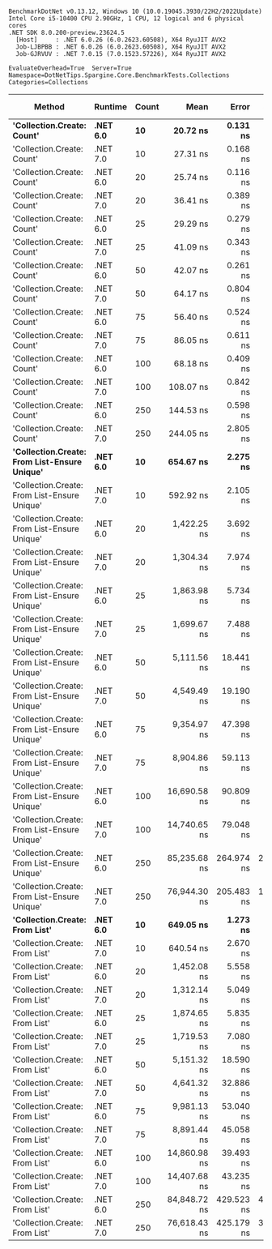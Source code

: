 ```

BenchmarkDotNet v0.13.12, Windows 10 (10.0.19045.3930/22H2/2022Update)
Intel Core i5-10400 CPU 2.90GHz, 1 CPU, 12 logical and 6 physical cores
.NET SDK 8.0.200-preview.23624.5
  [Host]     : .NET 6.0.26 (6.0.2623.60508), X64 RyuJIT AVX2
  Job-LJBPBB : .NET 6.0.26 (6.0.2623.60508), X64 RyuJIT AVX2
  Job-GJRVUV : .NET 7.0.15 (7.0.1523.57226), X64 RyuJIT AVX2

EvaluateOverhead=True  Server=True  Namespace=DotNetTips.Spargine.Core.BenchmarkTests.Collections  
Categories=Collections  

```
| Method                                       | Runtime  | Count | Mean         | Error      | StdDev     | StdErr     | Min          | Q1           | Median       | Q3           | Max          | Op/s         | CI99.9% Margin | Iterations | Kurtosis | MValue | Skewness | Rank | LogicalGroup | Baseline | Code Size | Allocated |
|--------------------------------------------- |--------- |------ |-------------:|-----------:|-----------:|-----------:|-------------:|-------------:|-------------:|-------------:|-------------:|-------------:|---------------:|-----------:|---------:|-------:|---------:|-----:|------------- |--------- |----------:|----------:|
| **&#39;Collection.Create: Count&#39;**                   | **.NET 6.0** | **10**    |     **20.72 ns** |   **0.131 ns** |   **0.123 ns** |   **0.032 ns** |     **20.54 ns** |     **20.61 ns** |     **20.75 ns** |     **20.81 ns** |     **20.94 ns** | **48,255,068.8** |      **0.1314 ns** |      **15.00** |    **1.613** |  **2.000** |  **-0.0875** |    **1** | *****            | **No**       |     **475 B** |     **136 B** |
| &#39;Collection.Create: Count&#39;                   | .NET 7.0 | 10    |     27.31 ns |   0.168 ns |   0.157 ns |   0.041 ns |     27.10 ns |     27.22 ns |     27.27 ns |     27.42 ns |     27.67 ns | 36,619,528.5 |      0.1679 ns |      15.00 |    2.566 |  2.000 |   0.6081 |    3 | *            | No       |     440 B |     136 B |
| &#39;Collection.Create: Count&#39;                   | .NET 6.0 | 20    |     25.74 ns |   0.116 ns |   0.109 ns |   0.028 ns |     25.53 ns |     25.69 ns |     25.76 ns |     25.82 ns |     25.91 ns | 38,842,826.7 |      0.1163 ns |      15.00 |    2.066 |  2.000 |  -0.3397 |    2 | *            | No       |     475 B |     216 B |
| &#39;Collection.Create: Count&#39;                   | .NET 7.0 | 20    |     36.41 ns |   0.389 ns |   0.344 ns |   0.092 ns |     35.63 ns |     36.29 ns |     36.40 ns |     36.67 ns |     36.91 ns | 27,468,383.8 |      0.3886 ns |      14.00 |    2.563 |  2.000 |  -0.5015 |    5 | *            | No       |     440 B |     216 B |
| &#39;Collection.Create: Count&#39;                   | .NET 6.0 | 25    |     29.29 ns |   0.279 ns |   0.261 ns |   0.067 ns |     28.73 ns |     29.19 ns |     29.31 ns |     29.50 ns |     29.72 ns | 34,138,830.1 |      0.2793 ns |      15.00 |    2.523 |  2.000 |  -0.5273 |    4 | *            | No       |     475 B |     256 B |
| &#39;Collection.Create: Count&#39;                   | .NET 7.0 | 25    |     41.09 ns |   0.343 ns |   0.320 ns |   0.083 ns |     40.63 ns |     40.84 ns |     41.05 ns |     41.26 ns |     41.64 ns | 24,335,274.0 |      0.3426 ns |      15.00 |    1.767 |  2.000 |   0.3323 |    6 | *            | No       |     440 B |     256 B |
| &#39;Collection.Create: Count&#39;                   | .NET 6.0 | 50    |     42.07 ns |   0.261 ns |   0.231 ns |   0.062 ns |     41.59 ns |     41.95 ns |     42.05 ns |     42.15 ns |     42.46 ns | 23,768,800.3 |      0.2607 ns |      14.00 |    2.646 |  2.000 |   0.0175 |    7 | *            | No       |     475 B |     456 B |
| &#39;Collection.Create: Count&#39;                   | .NET 7.0 | 50    |     64.17 ns |   0.804 ns |   0.752 ns |   0.194 ns |     63.12 ns |     63.64 ns |     64.02 ns |     64.71 ns |     65.85 ns | 15,583,712.1 |      0.8036 ns |      15.00 |    2.347 |  2.000 |   0.5053 |    9 | *            | No       |     440 B |     456 B |
| &#39;Collection.Create: Count&#39;                   | .NET 6.0 | 75    |     56.40 ns |   0.524 ns |   0.490 ns |   0.127 ns |     55.40 ns |     56.04 ns |     56.39 ns |     56.77 ns |     57.21 ns | 17,729,690.7 |      0.5242 ns |      15.00 |    2.127 |  2.000 |  -0.2048 |    8 | *            | No       |     475 B |     656 B |
| &#39;Collection.Create: Count&#39;                   | .NET 7.0 | 75    |     86.05 ns |   0.611 ns |   0.542 ns |   0.145 ns |     85.21 ns |     85.51 ns |     86.24 ns |     86.51 ns |     86.63 ns | 11,621,226.2 |      0.6109 ns |      14.00 |    1.346 |  2.000 |  -0.3941 |   11 | *            | No       |     440 B |     656 B |
| &#39;Collection.Create: Count&#39;                   | .NET 6.0 | 100   |     68.18 ns |   0.409 ns |   0.341 ns |   0.095 ns |     67.52 ns |     68.09 ns |     68.22 ns |     68.27 ns |     68.80 ns | 14,666,990.0 |      0.4089 ns |      13.00 |    2.529 |  2.000 |  -0.2894 |   10 | *            | No       |     475 B |     856 B |
| &#39;Collection.Create: Count&#39;                   | .NET 7.0 | 100   |    108.07 ns |   0.842 ns |   0.787 ns |   0.203 ns |    106.67 ns |    107.53 ns |    108.05 ns |    108.74 ns |    109.06 ns |  9,253,290.5 |      0.8416 ns |      15.00 |    1.613 |  2.000 |  -0.4019 |   12 | *            | No       |     440 B |     856 B |
| &#39;Collection.Create: Count&#39;                   | .NET 6.0 | 250   |    144.53 ns |   0.598 ns |   0.559 ns |   0.144 ns |    143.62 ns |    144.07 ns |    144.77 ns |    144.95 ns |    145.45 ns |  6,919,184.9 |      0.5978 ns |      15.00 |    1.568 |  2.000 |  -0.1819 |   13 | *            | No       |     475 B |    2056 B |
| &#39;Collection.Create: Count&#39;                   | .NET 7.0 | 250   |    244.05 ns |   2.805 ns |   2.624 ns |   0.678 ns |    240.19 ns |    242.37 ns |    243.78 ns |    245.28 ns |    249.15 ns |  4,097,514.2 |      2.8053 ns |      15.00 |    2.215 |  2.000 |   0.5176 |   14 | *            | No       |     440 B |    2056 B |
| **&#39;Collection.Create: From List-Ensure Unique&#39;** | **.NET 6.0** | **10**    |    **654.67 ns** |   **2.275 ns** |   **2.017 ns** |   **0.539 ns** |    **651.71 ns** |    **653.37 ns** |    **654.86 ns** |    **656.31 ns** |    **658.30 ns** |  **1,527,493.6** |      **2.2750 ns** |      **14.00** |    **1.720** |  **2.000** |   **0.0055** |   **17** | *****            | **No**       |   **2,739 B** |     **400 B** |
| &#39;Collection.Create: From List-Ensure Unique&#39; | .NET 7.0 | 10    |    592.92 ns |   2.105 ns |   1.969 ns |   0.508 ns |    589.10 ns |    591.85 ns |    593.45 ns |    594.07 ns |    596.28 ns |  1,686,579.5 |      2.1053 ns |      15.00 |    2.222 |  2.000 |  -0.3416 |   15 | *            | No       |   1,578 B |     400 B |
| &#39;Collection.Create: From List-Ensure Unique&#39; | .NET 6.0 | 20    |  1,422.25 ns |   3.692 ns |   3.453 ns |   0.892 ns |  1,417.61 ns |  1,419.42 ns |  1,421.66 ns |  1,424.70 ns |  1,429.22 ns |    703,109.2 |      3.6919 ns |      15.00 |    2.086 |  2.000 |   0.5539 |   19 | *            | No       |   2,739 B |     680 B |
| &#39;Collection.Create: From List-Ensure Unique&#39; | .NET 7.0 | 20    |  1,304.34 ns |   7.974 ns |   7.459 ns |   1.926 ns |  1,294.06 ns |  1,299.49 ns |  1,301.71 ns |  1,309.61 ns |  1,317.05 ns |    766,673.9 |      7.9738 ns |      15.00 |    1.715 |  2.000 |   0.3225 |   18 | *            | No       |   1,578 B |     680 B |
| &#39;Collection.Create: From List-Ensure Unique&#39; | .NET 6.0 | 25    |  1,863.98 ns |   5.734 ns |   5.083 ns |   1.359 ns |  1,855.49 ns |  1,860.27 ns |  1,864.45 ns |  1,867.47 ns |  1,873.48 ns |    536,485.7 |      5.7341 ns |      14.00 |    1.857 |  2.000 |   0.0919 |   22 | *            | No       |   2,739 B |     680 B |
| &#39;Collection.Create: From List-Ensure Unique&#39; | .NET 7.0 | 25    |  1,699.67 ns |   7.488 ns |   7.004 ns |   1.808 ns |  1,689.01 ns |  1,694.47 ns |  1,698.62 ns |  1,706.16 ns |  1,709.52 ns |    588,349.6 |      7.4877 ns |      15.00 |    1.334 |  2.000 |   0.1290 |   21 | *            | No       |   1,578 B |     680 B |
| &#39;Collection.Create: From List-Ensure Unique&#39; | .NET 6.0 | 50    |  5,111.56 ns |  18.441 ns |  17.249 ns |   4.454 ns |  5,091.59 ns |  5,098.16 ns |  5,106.39 ns |  5,120.08 ns |  5,150.04 ns |    195,634.9 |     18.4407 ns |      15.00 |    2.532 |  2.000 |   0.9087 |   25 | *            | No       |   2,739 B |    1216 B |
| &#39;Collection.Create: From List-Ensure Unique&#39; | .NET 7.0 | 50    |  4,549.49 ns |  19.190 ns |  17.951 ns |   4.635 ns |  4,527.39 ns |  4,535.15 ns |  4,548.10 ns |  4,559.57 ns |  4,590.01 ns |    219,804.9 |     19.1904 ns |      15.00 |    2.463 |  2.000 |   0.6042 |   23 | *            | No       |   1,578 B |    1216 B |
| &#39;Collection.Create: From List-Ensure Unique&#39; | .NET 6.0 | 75    |  9,354.97 ns |  47.398 ns |  44.336 ns |  11.448 ns |  9,304.09 ns |  9,319.51 ns |  9,341.04 ns |  9,385.86 ns |  9,444.88 ns |    106,895.1 |     47.3982 ns |      15.00 |    1.862 |  2.000 |   0.6079 |   27 | *            | No       |   2,739 B |    2264 B |
| &#39;Collection.Create: From List-Ensure Unique&#39; | .NET 7.0 | 75    |  8,904.86 ns |  59.113 ns |  55.294 ns |  14.277 ns |  8,859.31 ns |  8,863.48 ns |  8,875.18 ns |  8,929.99 ns |  9,009.55 ns |    112,298.2 |     59.1129 ns |      15.00 |    2.096 |  2.000 |   0.9052 |   26 | *            | No       |   1,578 B |    2264 B |
| &#39;Collection.Create: From List-Ensure Unique&#39; | .NET 6.0 | 100   | 16,690.58 ns |  90.809 ns |  84.943 ns |  21.932 ns | 16,603.33 ns | 16,626.60 ns | 16,644.24 ns | 16,773.52 ns | 16,844.92 ns |     59,914.0 |     90.8087 ns |      15.00 |    1.544 |  2.000 |   0.5721 |   31 | *            | No       |   2,739 B |    2264 B |
| &#39;Collection.Create: From List-Ensure Unique&#39; | .NET 7.0 | 100   | 14,740.65 ns |  79.048 ns |  73.941 ns |  19.092 ns | 14,667.85 ns | 14,685.19 ns | 14,723.80 ns | 14,785.10 ns | 14,920.74 ns |     67,839.6 |     79.0479 ns |      15.00 |    2.841 |  2.000 |   0.9883 |   30 | *            | No       |   1,578 B |    2264 B |
| &#39;Collection.Create: From List-Ensure Unique&#39; | .NET 6.0 | 250   | 85,235.68 ns | 264.974 ns | 247.857 ns |  63.996 ns | 84,918.31 ns | 85,045.53 ns | 85,256.56 ns | 85,405.39 ns | 85,693.91 ns |     11,732.2 |    264.9743 ns |      15.00 |    1.728 |  2.000 |   0.3297 |   33 | *            | No       |   2,739 B |    4336 B |
| &#39;Collection.Create: From List-Ensure Unique&#39; | .NET 7.0 | 250   | 76,944.30 ns | 205.483 ns | 171.588 ns |  47.590 ns | 76,752.19 ns | 76,857.71 ns | 76,906.56 ns | 76,940.28 ns | 77,388.95 ns |     12,996.4 |    205.4830 ns |      13.00 |    3.978 |  2.000 |   1.3687 |   32 | *            | No       |   1,578 B |    4336 B |
| **&#39;Collection.Create: From List&#39;**               | **.NET 6.0** | **10**    |    **649.05 ns** |   **1.273 ns** |   **1.063 ns** |   **0.295 ns** |    **647.11 ns** |    **648.48 ns** |    **649.15 ns** |    **649.79 ns** |    **650.73 ns** |  **1,540,722.0** |      **1.2727 ns** |      **13.00** |    **1.909** |  **2.000** |  **-0.2141** |   **17** | *****            | **No**       |   **2,739 B** |     **400 B** |
| &#39;Collection.Create: From List&#39;               | .NET 7.0 | 10    |    640.54 ns |   2.670 ns |   2.498 ns |   0.645 ns |    635.45 ns |    639.41 ns |    640.38 ns |    642.02 ns |    644.92 ns |  1,561,182.5 |      2.6704 ns |      15.00 |    2.453 |  2.000 |  -0.0913 |   16 | *            | No       |   1,578 B |     400 B |
| &#39;Collection.Create: From List&#39;               | .NET 6.0 | 20    |  1,452.08 ns |   5.558 ns |   5.199 ns |   1.342 ns |  1,444.46 ns |  1,448.56 ns |  1,450.03 ns |  1,455.82 ns |  1,460.37 ns |    688,666.4 |      5.5582 ns |      15.00 |    1.720 |  2.000 |   0.4424 |   20 | *            | No       |   2,739 B |     680 B |
| &#39;Collection.Create: From List&#39;               | .NET 7.0 | 20    |  1,312.14 ns |   5.049 ns |   4.723 ns |   1.219 ns |  1,304.46 ns |  1,308.98 ns |  1,312.24 ns |  1,315.97 ns |  1,318.68 ns |    762,111.4 |      5.0489 ns |      15.00 |    1.592 |  2.000 |  -0.1361 |   18 | *            | No       |   1,578 B |     680 B |
| &#39;Collection.Create: From List&#39;               | .NET 6.0 | 25    |  1,874.65 ns |   5.835 ns |   5.458 ns |   1.409 ns |  1,868.03 ns |  1,870.13 ns |  1,873.57 ns |  1,878.62 ns |  1,884.88 ns |    533,434.3 |      5.8350 ns |      15.00 |    1.716 |  2.000 |   0.4358 |   22 | *            | No       |   2,739 B |     680 B |
| &#39;Collection.Create: From List&#39;               | .NET 7.0 | 25    |  1,719.53 ns |   7.080 ns |   6.623 ns |   1.710 ns |  1,712.99 ns |  1,714.53 ns |  1,716.55 ns |  1,724.81 ns |  1,731.03 ns |    581,555.4 |      7.0800 ns |      15.00 |    1.699 |  2.000 |   0.6718 |   21 | *            | No       |   1,578 B |     680 B |
| &#39;Collection.Create: From List&#39;               | .NET 6.0 | 50    |  5,151.32 ns |  18.590 ns |  17.389 ns |   4.490 ns |  5,130.96 ns |  5,134.73 ns |  5,146.16 ns |  5,166.71 ns |  5,178.85 ns |    194,125.0 |     18.5900 ns |      15.00 |    1.398 |  2.000 |   0.2205 |   25 | *            | No       |   2,739 B |    1216 B |
| &#39;Collection.Create: From List&#39;               | .NET 7.0 | 50    |  4,641.32 ns |  32.886 ns |  29.153 ns |   7.791 ns |  4,598.68 ns |  4,621.61 ns |  4,635.91 ns |  4,663.82 ns |  4,703.73 ns |    215,455.8 |     32.8860 ns |      14.00 |    2.249 |  2.000 |   0.4554 |   24 | *            | No       |   1,578 B |    1216 B |
| &#39;Collection.Create: From List&#39;               | .NET 6.0 | 75    |  9,981.13 ns |  53.040 ns |  49.614 ns |  12.810 ns |  9,917.97 ns |  9,945.63 ns |  9,969.40 ns | 10,020.98 ns | 10,072.52 ns |    100,189.0 |     53.0404 ns |      15.00 |    1.884 |  2.000 |   0.6115 |   28 | *            | No       |   2,739 B |    2264 B |
| &#39;Collection.Create: From List&#39;               | .NET 7.0 | 75    |  8,891.44 ns |  45.058 ns |  42.147 ns |  10.882 ns |  8,830.26 ns |  8,868.77 ns |  8,881.24 ns |  8,916.60 ns |  8,975.22 ns |    112,467.7 |     45.0580 ns |      15.00 |    2.236 |  2.000 |   0.5386 |   26 | *            | No       |   1,578 B |    2264 B |
| &#39;Collection.Create: From List&#39;               | .NET 6.0 | 100   | 14,860.98 ns |  39.493 ns |  35.009 ns |   9.357 ns | 14,793.72 ns | 14,842.33 ns | 14,860.13 ns | 14,880.32 ns | 14,925.29 ns |     67,290.3 |     39.4929 ns |      14.00 |    2.418 |  2.000 |  -0.0412 |   30 | *            | No       |   2,739 B |    2264 B |
| &#39;Collection.Create: From List&#39;               | .NET 7.0 | 100   | 14,407.68 ns |  43.235 ns |  40.442 ns |  10.442 ns | 14,354.40 ns | 14,378.08 ns | 14,400.48 ns | 14,432.61 ns | 14,484.81 ns |     69,407.4 |     43.2353 ns |      15.00 |    1.820 |  2.000 |   0.4905 |   29 | *            | No       |   1,578 B |    2264 B |
| &#39;Collection.Create: From List&#39;               | .NET 6.0 | 250   | 84,848.72 ns | 429.523 ns | 401.776 ns | 103.738 ns | 84,212.31 ns | 84,550.32 ns | 84,660.47 ns | 85,234.75 ns | 85,434.92 ns |     11,785.7 |    429.5228 ns |      15.00 |    1.383 |  2.000 |   0.1120 |   33 | *            | No       |   2,739 B |    4336 B |
| &#39;Collection.Create: From List&#39;               | .NET 7.0 | 250   | 76,618.43 ns | 425.179 ns | 397.713 ns | 102.689 ns | 76,236.99 ns | 76,356.67 ns | 76,462.41 ns | 76,826.71 ns | 77,512.21 ns |     13,051.7 |    425.1788 ns |      15.00 |    2.431 |  2.000 |   0.9462 |   32 | *            | No       |   1,578 B |    4336 B |
